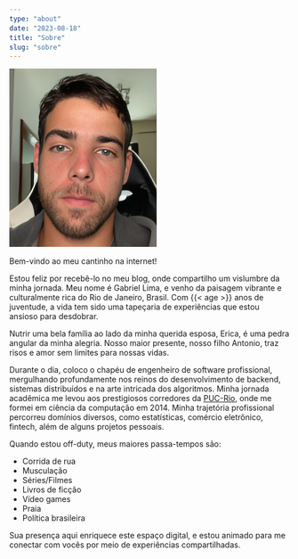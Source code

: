 ```yaml
---
type: "about"
date: "2023-08-18"
title: "Sobre"
slug: "sobre"
---
```

![Avatar](/img/author.png)

Bem-vindo ao meu cantinho na internet!

Estou feliz por recebê-lo no meu blog, onde compartilho um vislumbre da minha jornada. Meu nome é Gabriel Lima, e venho da paisagem vibrante e culturalmente rica do Rio de Janeiro, Brasil. Com {{< age >}} anos de juventude, a vida tem sido uma tapeçaria de experiências que estou ansioso para desdobrar.

Nutrir uma bela família ao lado da minha querida esposa, Erica, é uma pedra angular da minha alegria. Nosso maior presente, nosso filho Antonio, traz risos e amor sem limites para nossas vidas.

Durante o dia, coloco o chapéu de engenheiro de software profissional, mergulhando profundamente nos reinos do desenvolvimento de backend, sistemas distribuídos e na arte intricada dos algoritmos. Minha jornada acadêmica me levou aos prestigiosos corredores da [PUC-Rio](http://www.inf.puc-rio.br/), onde me formei em ciência da computação em 2014. Minha trajetória profissional percorreu domínios diversos, como estatísticas, comércio eletrônico, fintech, além de alguns projetos pessoais.

Quando estou off-duty, meus maiores passa-tempos são:

- Corrida de rua
- Musculação
- Séries/Filmes
- Livros de ficção
- Vídeo games
- Praia
- Política brasileira

Sua presença aqui enriquece este espaço digital, e estou animado para me conectar com vocês por meio de experiências compartilhadas.
